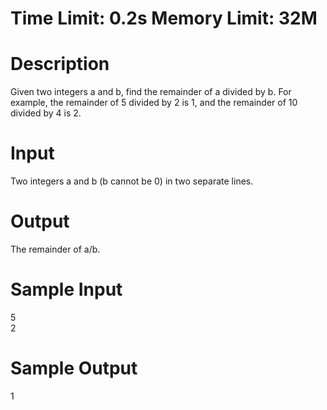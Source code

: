 # Time Limit: 0.2s   Memory Limit: 32M
 
# Description
Given two integers a and b, find the remainder of a divided by b. For example, the remainder of 5 divided by 2 is 1, and the remainder of 10 divided by 4 is 2.

# Input
Two integers a and b (b cannot be 0) in two separate lines.

# Output
The remainder of a/b.

 

# Sample Input
5<br>
2<br>

# Sample Output
1
